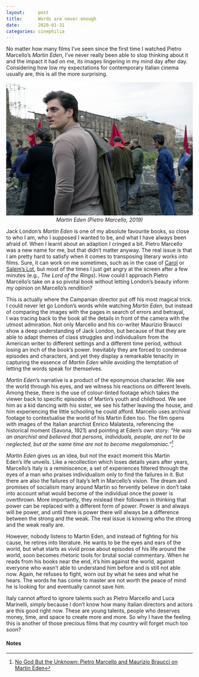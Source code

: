 ```yaml
---
layout:     post
title:      Words are never enough
date:       2020-01-31
categories: cinephilia
---
```


No matter how many films I’ve seen since the first time I watched Pietro
Marcello’s *Martin Eden*, I’ve never really been able to stop thinking about it
and the impact it had on me, its images lingering in my mind day after day.
Considering how low my expectations for contemporary Italian cinema usually are,
this is all the more surprising.

<!--more-->

<p align="center">
    <img src="/assets/images/2019-01-31-martin-eden.png">
    <br>
    <em>Martin Eden (Pietro Marcello, 2019)</em>
</p>

Jack London’s *Martin Eden* is one of my absolute favourite books, so close to
who I am, who I supposed I wanted to be, and what I have always been afraid of.
When I learnt about an adaption I cringed a bit. Pietro Marcello was a new name
for me, but that didn’t matter anyway. The real issue is that I am pretty hard
to satisfy when it comes to transposing literary works into films. Sure, it can
work on me sometimes, such as in the case of
[Carol](https://www.filmsinwords.eu/cinephilia/2019/12/19/connection.html) or
[Salem’s Lot](https://www.filmsinwords.eu/cinephilia/2019/05/28/hooper.html),
but most of the times I just get angry at the screen after a few minutes (e.g.,
*The Lord of the Rings*). How could I approach Pietro Marcello’s take on a so
pivotal book without letting London’s beauty inform my opinion on Marcello’s
rendition?

This is actually where the Campanian director put off his most magical trick.
I could never let go London’s words while watching *Martin Eden*, but instead of
comparing the images with the pages in search of errors and betrayal, I was
tracing back to the book all the details in front of the camera with the utmost
admiration. Not only Marcello and his co-writer Maurizio Braucci show a deep
understanding of Jack London, but because of that they are able to adapt themes
of class struggles and individualism from the American writer to different
settings and a different time period, without losing an inch of the
book’s power. Inevitably they are forced to condense episodes and characters,
and yet they display a remarkable tenacity in capturing the essence of *Martin
Eden* while avoiding the temptation of letting the words speak for themselves.

*Martin Eden*’s narrative is a product of the eponymous character. We see the
world through his eyes, and we witness his reactions on different levels. Among
these, there is the use of colour-tinted footage which takes the viewer back to
specific episodes of Martin’s youth and childhood. We see him as a kid dancing
with his sister, we see his father leaving the house, and him experiencing the
little schooling he could afford. Marcello uses archival footage to
contextualise the world of his Martin Eden too. The film opens with images of
the Italian anarchist Enrico Malatesta, referencing the historical moment
(Savona, 1921) and pointing at Eden’s own story: *“He was an anarchist and
believed that persons, individuals, people, are not to be neglected, but at the
same time are not to become megalomaniac.”*[^1]

*Martin Eden* gives us an idea, but not the exact moment this Martin Eden’s life
unveils. Like a recollection which loses details years after years,
Marcello’s Italy is a reminiscence, a set of experiences filtered through the
eyes of a man who praises individualism only to find the failures in it. But
there are also the failures of Italy’s left in Marcello’s vision. The dream and
promises of socialism many around Martin so fervently believe in don’t take into
account what would become of the individual once the power is overthrown. More
importantly, they mislead their followers in thinking that power can be replaced
with a different form of power. Power is and always will be power, and until
there is power there will always be a difference between the strong and the
weak. The real issue is knowing who the strong and the weak really are.

However, nobody listens to Martin Eden, and instead of fighting for his cause,
he retires into literature. He wants to be the eyes and ears of the world, but
what starts as vivid prose about episodes of his life around the world, soon
becomes rhetoric tools for brutal social commentary. When he reads from his
books near the end, it’s him against the world, against everyone who wasn’t able
to understand him before and is still not able now. Again, he refuses to fight,
worn out by what he sees and what he hears. The words he has come to master are
not worth the peace of mind he is looking for and eventually cannot save him.

Italy cannot afford to ignore talents such as Pietro Marcello and Luca
Marinelli, simply because I don’t know how many Italian directors and actors are
this good right now. These are young talents, people who deserves money, time,
and space to create more and more. So why I have the feeling this is another of
those precious films that my country will forget much too soon?

#### Notes ####

[^1]: [No God But the Unknown: Pietro Marcello and Maurizio Braucci on Martin Eden](https://cinema-scope.com/cinema-scope-magazine/no-god-but-the-unknown-pietro-marcello-and-maurizio-braucci-on-martin-eden/)
